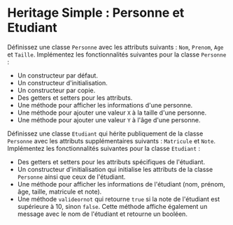 # Heritage Simple : Personne et Etudiant

Définissez une classe `Personne` avec les attributs suivants : `Nom`, `Prenom`, `Age` et `Taille`. Implémentez les fonctionnalités suivantes pour la classe `Personne` :

- Un constructeur par défaut.
- Un constructeur d'initialisation.
- Un constructeur par copie.
- Des getters et setters pour les attributs.
- Une méthode pour afficher les informations d'une personne.
- Une méthode pour ajouter une valeur `X` à la taille d'une personne.
- Une méthode pour ajouter une valeur `Y` à l'âge d'une personne.

Définissez une classe `Etudiant` qui hérite publiquement de la classe `Personne` avec les attributs supplémentaires suivants : `Matricule` et `Note`. Implémentez les fonctionnalités suivantes pour la classe `Etudiant` :

- Des getters et setters pour les attributs spécifiques de l'étudiant.
- Un constructeur d'initialisation qui initialise les attributs de la classe `Personne` ainsi que ceux de l'étudiant.
- Une méthode pour afficher les informations de l'étudiant (nom, prénom, âge, taille, matricule et note).
- Une méthode `valideornot` qui retourne `true` si la note de l'étudiant est supérieure à 10, sinon `false`. Cette méthode affiche également un message avec le nom de l'étudiant et retourne un booléen.
